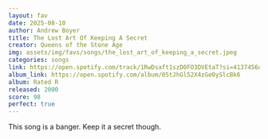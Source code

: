 ```yaml
---
layout: fav
date: 2025-08-10
author: Andrew Boyer
title: The Lost Art Of Keeping A Secret
creator: Queens of the Stone Age
img: assets/img/favs/songs/the_lost_art_of_keeping_a_secret.jpeg
categories: songs
link: https://open.spotify.com/track/1RwDsaft1szD0FO3DVEtaT?si=4137456da55640e2
album_link: https://open.spotify.com/album/05tJhGl52X4zGe0ySlcBk6
album: Rated R
released: 2000
score: 98
perfect: true
---
```


This song is a banger. Keep it a secret though.

